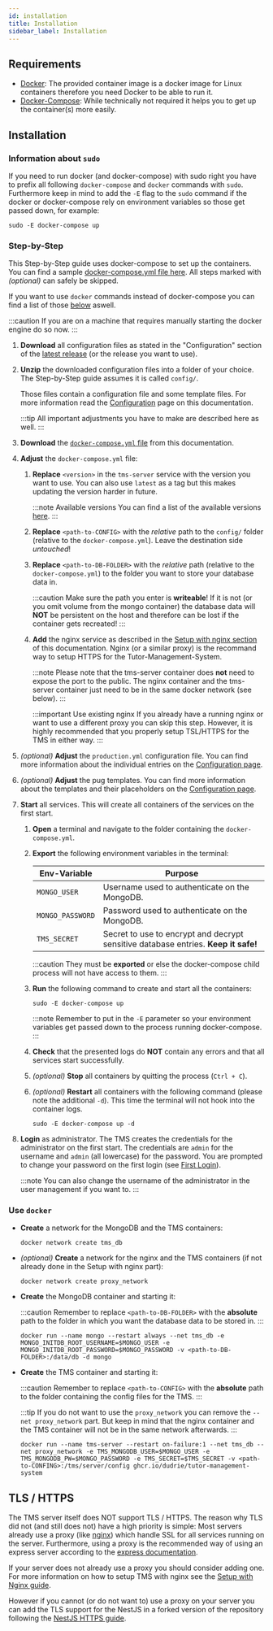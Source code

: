 ```yaml
---
id: installation
title: Installation
sidebar_label: Installation
---
```


## Requirements

- [Docker](https://docs.docker.com/install/): The provided container image is a docker image for Linux containers therefore you need Docker to be able to run it.
- [Docker-Compose](https://docs.docker.com/compose/install/): While technically not required it helps you to get up the container(s) more easily.

## Installation

### Information about `sudo`

If you need to run docker (and docker-compose) with sudo right you have to prefix all following `docker-compose` and `docker` commands with `sudo`.
Furthermore keep in mind to add the `-E` flag to the `sudo` command if the docker or docker-compose rely on environment variables so those get passed down, for example:

```shell
sudo -E docker-compose up
```

### Step-by-Step

This Step-by-Step guide uses docker-compose to set up the containers. You can find a sample [docker-compose.yml file here](../assets/docker-compose.yml). All steps marked with _(optional)_ can safely be skipped.

If you want to use `docker` commands instead of docker-compose you can find a list of those [below](#commands) aswell.

:::caution
If you are on a machine that requires manually starting the docker engine do so now.
:::

1. **Download** all configuration files as stated in the "Configuration" section of the [latest release][latest-release] (or the release you want to use).

1. **Unzip** the downloaded configuration files into a folder of your choice. The Step-by-Step guide assumes it is called `config/`.

   Those files contain a configuration file and some template files. For more information read the [Configuration][config-doc] page on this documentation.

   :::tip
   All important adjustments you have to make are described here as well.
   :::

1. **Download** the [`docker-compose.yml` file](../assets/docker-compose.yml) from this documentation.

1. **Adjust** the `docker-compose.yml` file:

   1. **Replace** `<version>` in the `tms-server` service with the version you want to use. You can also use `latest` as a tag but this makes updating the version harder in future.

      :::note Available versions
      You can find a list of the available versions [here][docker-image-versions].
      :::

   1. **Replace** `<path-to-CONFIG>` with the _relative_ path to the `config/` folder (relative to the `docker-compose.yml`). Leave the destination side _untouched_!

   1. **Replace** `<path-to-DB-FOLDER>` with the _relative_ path (relative to the `docker-compose.yml`) to the folder you want to store your database data in.

      :::caution
      Make sure the path you enter is **writeable**! If it is not (or you omit volume from the mongo container) the database data will **NOT** be persistent on the host and therefore can be lost if the container gets recreated!
      :::

   1. **Add** the nginx service as described in the [Setup with nginx section][nginx-doc] of this documentation. Nginx (or a similar proxy) is the recommand way to setup HTTPS for the Tutor-Management-System.

      :::note
      Please note that the tms-server container does **not** need to expose the port to the public. The nginx container and the tms-server container just need to be in the same docker network (see below).
      :::

      :::important Use existing nginx
      If you already have a running nginx or want to use a different proxy you can skip this step. However, it is highly recommended that you properly setup TSL/HTTPS for the TMS in either way.
      :::

1. _(optional)_ **Adjust** the `production.yml` configuration file. You can find more information about the individual entries on the [Configuration page](./configuration#applicationconfiguration).

1. _(optional)_ **Adjust** the pug templates. You can find more information about the templates and their placeholders on the [Configuration page](./configuration#pug-templates).

1. **Start** all services. This will create all containers of the services on the first start.

   1. **Open** a terminal and navigate to the folder containing the `docker-compose.yml`.

   1. **Export** the following environment variables in the terminal:

      | Env-Variable     | Purpose                                                                            |
      | ---------------- | ---------------------------------------------------------------------------------- |
      | `MONGO_USER`     | Username used to authenticate on the MongoDB.                                      |
      | `MONGO_PASSWORD` | Password used to authenticate on the MongoDB.                                      |
      | `TMS_SECRET`     | Secret to use to encrypt and decrypt sensitive database entries. **Keep it safe!** |

      :::caution
      They must be **exported** or else the docker-compose child process will not have access to them.
      :::

   1. **Run** the following command to create and start all the containers:

      ```shell
      sudo -E docker-compose up
      ```

      :::note
      Remember to put in the `-E` parameter so your environment variables get passed down to the process running docker-compose.
      :::

   1. **Check** that the presented logs do **NOT** contain any errors and that all services start successfully.

   1. _(optional)_ **Stop** all containers by quitting the process (`Ctrl + C`).

   1. _(optional)_ **Restart** all containers with the following command (please note the additional `-d`). This time the terminal will not hook into the container logs.

      ```shell
      sudo -E docker-compose up -d
      ```

1. **Login** as administrator. The TMS creates the credentials for the administrator on the first start. The credentials are `admin` for the username and `admin` (all lowercase) for the password. You are prompted to change your password on the first login (see [First Login](../handbook/login#first-login)).

   :::note
   You can also change the username of the administrator in the user management if you want to.
   :::

### Use `docker`

- **Create** a network for the MongoDB and the TMS containers:

  ```shell
  docker network create tms_db
  ```

- _(optional)_ **Create** a network for the nginx and the TMS containers (if not already done in the Setup with nginx part):

  ```shell
  docker network create proxy_network
  ```

- **Create** the MongoDB container and starting it:

  :::caution
  Remember to replace `<path-to-DB-FOLDER>` with the **absolute** path to the folder in which you want the database data to be stored in.
  :::

  ```shell
  docker run --name mongo --restart always --net tms_db -e MONGO_INITDB_ROOT_USERNAME=$MONGO_USER -e MONGO_INITDB_ROOT_PASSWORD=$MONGO_PASSWORD -v <path-to-DB-FOLDER>:/data/db -d mongo
  ```

* **Create** the TMS container and starting it:

  :::caution
  Remember to replace `<path-to-CONFIG>` with the **absolute** path to the folder containing the config files for the TMS.
  :::

  :::tip
  If you do not want to use the `proxy_network` you can remove the `--net proxy_network` part. But keep in mind that the nginx container and the TMS container will not be in the same network afterwards.
  :::

  ```shell
  docker run --name tms-server --restart on-failure:1 --net tms_db --net proxy_network -e TMS_MONGODB_USER=$MONGO_USER -e TMS_MONGODB_PW=$MONGO_PASSWORD -e TMS_SECRET=$TMS_SECRET -v <path-to-CONFING>:/tms/server/config ghcr.io/dudrie/tutor-management-system
  ```

## TLS / HTTPS

The TMS server itself does NOT support TLS / HTTPS. The reason why TLS did not (and still does not) have a high priority is simple: Most servers already use a proxy (like [nginx][nginx]) which handle SSL for all services running on the server. Furthermore, using a proxy is the recommended way of using an express server according to the [express documentation](http://expressjs.com/en/advanced/best-practice-security.html#use-tls).

If your server does not already use a proxy you should consider adding one. For more information on how to setup TMS with nginx see the [Setup with Nginx guide][nginx-doc].

However if you cannot (or do not want to) use a proxy on your server you can add the TLS support for the NestJS in a forked version of the repository following the [NestJS HTTPS guide][nestjs-https-guide].

[config-doc]: ./configuration/
[nginx-doc]: ./nginx/
[docker-image-versions]: https://github.com/users/Dudrie/packages/container/tutor-management-system/versions
[latest-release]: https://github.com/Dudrie/Tutor-Management-System/releases/latest
[mongo-docker]: https://hub.docker.com/_/mongo
[nestjs-https-guide]: https://docs.nestjs.com/faq/multiple-servers#https
[nginx]: https://www.nginx.com/
